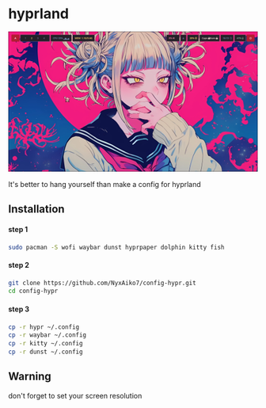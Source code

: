 # hyprland
![](./s.png)

It's better to hang yourself than make a config for hyprland


## Installation
#### step 1
~~~bash
sudo pacman -S wofi waybar dunst hyprpaper dolphin kitty fish  
~~~
#### step 2
~~~bash
git clone https://github.com/NyxAiko7/config-hypr.git
cd config-hypr
~~~
#### step 3
~~~bash
cp -r hypr ~/.config
cp -r waybar ~/.config
cp -r kitty ~/.config
cp -r dunst ~/.config
~~~

## Warning
don't forget to set your screen resolution


